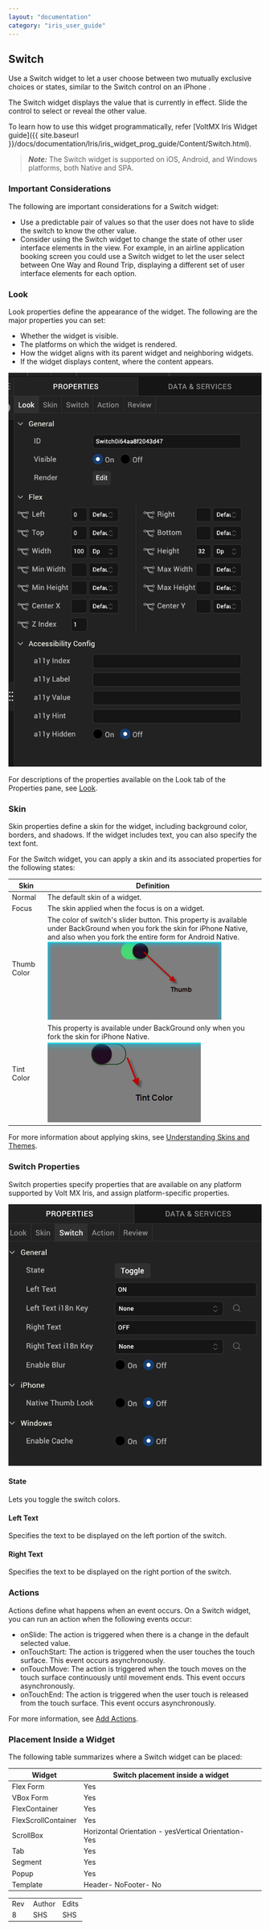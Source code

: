 ```yaml
---
layout: "documentation"
category: "iris_user_guide"
---
```

                           


Switch
------

Use a Switch widget to let a user choose between two mutually exclusive choices or states, similar to the Switch control on an iPhone .

The Switch widget displays the value that is currently in effect. Slide the control to select or reveal the other value.

To learn how to use this widget programmatically, refer [VoltMX Iris Widget guide]({{ site.baseurl }}/docs/documentation/Iris/iris_widget_prog_guide/Content/Switch.html).

> **_Note:_** The Switch widget is supported on iOS, Android, and Windows platforms, both Native and SPA.

### Important Considerations

The following are important considerations for a Switch widget:

*   Use a predictable pair of values so that the user does not have to slide the switch to know the other value.
*   Consider using the Switch widget to change the state of other user interface elements in the view. For example, in an airline application booking screen you could use a Switch widget to let the user select between One Way and Round Trip, displaying a different set of user interface elements for each option.

### Look

Look properties define the appearance of the widget. The following are the major properties you can set:

*   Whether the widget is visible.
*   The platforms on which the widget is rendered.
*   How the widget aligns with its parent widget and neighboring widgets.
*   If the widget displays content, where the content appears.

![](Resources/Images/switch_look.png)

For descriptions of the properties available on the Look tab of the Properties pane, see [Look](Look.html#Flex).

### Skin

Skin properties define a skin for the widget, including background color, borders, and shadows. If the widget includes text, you can also specify the text font.

For the Switch widget, you can apply a skin and its associated properties for the following states:

  
| Skin | Definition |
| --- | --- |
| Normal | The default skin of a widget. |
| Focus | The skin applied when the focus is on a widget. |
| Thumb Color | The color of switch's slider button. This property is available under BackGround when you fork the skin for iPhone Native, and also when you fork the entire form for Android Native. ![](Resources/Images/image30_CRR.png) |
| Tint Color | This property is available under BackGround only when you fork the skin for iPhone Native. ![](Resources/Images/image31_CRR.png) |

For more information about applying skins, see [Understanding Skins and Themes](Customizing_the_Look_and_Feel_with_Skins.html).

### Switch Properties

Switch properties specify properties that are available on any platform supported by Volt MX Iris, and assign platform-specific properties.

![](Resources/Images/switch.png)

#### State

Lets you toggle the switch colors.

#### Left Text

Specifies the text to be displayed on the left portion of the switch.

#### Right Text

Specifies the text to be displayed on the right portion of the switch.

### Actions

Actions define what happens when an event occurs. On a Switch widget, you can run an action when the following events occur:

*   onSlide: The action is triggered when there is a change in the default selected value.
*   onTouchStart: The action is triggered when the user touches the touch surface. This event occurs asynchronously.
*   onTouchMove: The action is triggered when the touch moves on the touch surface continuously until movement ends. This event occurs asynchronously.
*   onTouchEnd: The action is triggered when the user touch is released from the touch surface. This event occurs asynchronously.

For more information, see [Add Actions](working_with_Action_Editor.html).

### Placement Inside a Widget

The following table summarizes where a Switch widget can be placed:

  
| Widget | Switch placement inside a widget |
| --- | --- |
| Flex Form | Yes |
| VBox Form | Yes |
| FlexContainer | Yes |
| FlexScrollContainer | Yes |
| ScrollBox | Horizontal Orientation - yesVertical Orientation- Yes |
| Tab | Yes |
| Segment | Yes |
| Popup | Yes |
| Template  | Header- NoFooter- No |

<table style="margin-left: 0;margin-right: auto;mc-table-style: url('Resources/TableStyles/RevisionTable.css');" class="TableStyle-RevisionTable" cellspacing="0" data-mc-conditions="Default.HTML5 Only"><colgroup><col class="TableStyle-RevisionTable-Column-Column1" style="width: 42px;"> <col class="TableStyle-RevisionTable-Column-Column1"> <col class="TableStyle-RevisionTable-Column-Column1"></colgroup><tbody><tr class="TableStyle-RevisionTable-Body-Body1"><td class="TableStyle-RevisionTable-BodyE-Column1-Body1" data-mc-conditions="Default.HTML5 Only,Default.Iris7-1,Default.Iris7-1-1,Default.Iris7-2">Rev</td><td class="TableStyle-RevisionTable-BodyE-Column1-Body1" data-mc-conditions="Default.HTML5 Only,Default.Iris7-1,Default.Iris7-1-1,Default.Iris7-2">Author</td><td class="TableStyle-RevisionTable-BodyD-Column1-Body1" data-mc-conditions="Default.HTML5 Only,Default.Iris7-1,Default.Iris7-1-1,Default.Iris7-2">Edits</td></tr><tr class="TableStyle-RevisionTable-Body-Body1"><td class="TableStyle-RevisionTable-BodyB-Column1-Body1" data-mc-conditions="Default.HTML5 Only,Default.Iris7-1,Default.Iris7-1-1,Default.Iris7-2">8</td><td class="TableStyle-RevisionTable-BodyB-Column1-Body1" data-mc-conditions="Default.HTML5 Only,Default.Iris7-1,Default.Iris7-1-1,Default.Iris7-2">SHS</td><td class="TableStyle-RevisionTable-BodyA-Column1-Body1" data-mc-conditions="Default.HTML5 Only,Default.Iris7-1,Default.Iris7-1-1,Default.Iris7-2">SHS</td></tr></tbody></table>
